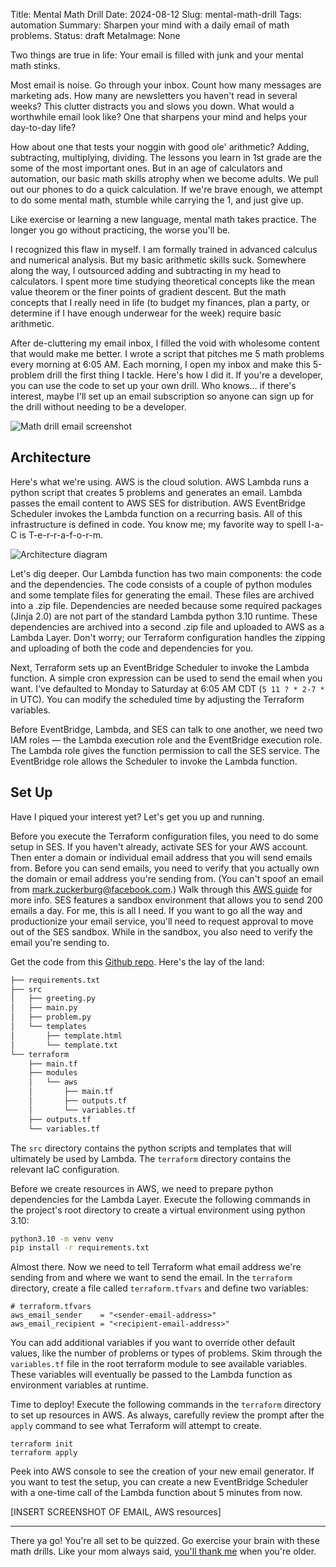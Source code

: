 Title: Mental Math Drill
Date: 2024-08-12
Slug: mental-math-drill
Tags: automation
Summary: Sharpen your mind with a daily email of math problems. 
Status: draft
MetaImage: None

Two things are true in life: Your email is filled with junk and your mental math stinks. 

Most email is noise. Go through your inbox. Count how many messages are marketing ads. How many are newsletters you haven't read in several weeks? This clutter distracts you and slows you down. What would a worthwhile email look like? One that sharpens your mind and helps your day-to-day life? 

How about one that tests your noggin with good ole' arithmetic? Adding, subtracting, multiplying, dividing. The lessons you learn in 1st grade are the some of the most important ones. But in an age of calculators and automation, our basic math skills atrophy when we become adults. We pull out our phones to do a quick calculation. If we're brave enough, we attempt to do some mental math, stumble while carrying the 1, and just give up. 

Like exercise or learning a new language, mental math takes practice. The longer you go without practicing, the worse you'll be. 

I recognized this flaw in myself. I am formally trained in advanced calculus and numerical analysis. But my basic arithmetic skills suck. Somewhere along the way, I outsourced adding and subtracting in my head to calculators. I spent more time studying theoretical concepts like the mean value theorem or the finer points of gradient descent. But the math concepts that I really need in life (to budget my finances, plan a party, or determine if I have enough underwear for the week) require basic arithmetic. 

After de-cluttering my email inbox, I filled the void with wholesome content that would make me better. I wrote a script that pitches me 5 math problems every morning at 6:05 AM. Each morning, I open my inbox and make this 5-problem drill the first thing I tackle. Here's how I did it. If you're a developer, you can use the code to set up your own drill. Who knows... if there's interest, maybe I'll set up an email subscription so anyone can sign up for the drill without needing to be a developer. 

<img alt="Math drill email screenshot" src="/static/images/post004/EmailSample.jpeg" class="w-full md:w-auto md:max-w-xl mx-auto">


## Architecture
Here's what we're using. AWS is the cloud solution. AWS Lambda runs a python script that creates 5 problems and generates an email. Lambda passes the email content to AWS SES for distribution. AWS EventBridge Scheduler invokes the Lambda function on a recurring basis. All of this infrastructure is defined in code. You know me; my favorite way to spell I-a-C is T-e-r-r-a-f-o-r-m.

<img alt="Architecture diagram" src="/static/images/post004/MentalMathDrillArch.jpeg" class="w-full md:w-auto md:max-w-xl mx-auto">

Let's dig deeper. Our Lambda function has two main components: the code and the dependencies. The code consists of a couple of python modules and some template files for generating the email. These files are archived into a .zip file. Dependencies are needed because some required packages (Jinja 2.0) are not part of the standard Lambda python 3.10 runtime. These dependencies are archived into a second .zip file and uploaded to AWS as a Lambda Layer. Don't worry; our Terraform configuration handles the zipping and uploading of both the code and dependencies for you. 

Next, Terraform sets up an EventBridge Scheduler to invoke the Lambda function. A simple cron expression can be used to send the email when you want. I've defaulted to Monday to Saturday at 6:05 AM CDT (`5 11 ? * 2-7 *` in UTC). You can modify the scheduled time by adjusting the Terraform variables. 

Before EventBridge, Lambda, and SES can talk to one another, we need two IAM roles &mdash; the Lambda execution role and the EventBridge execution role. The Lambda role gives the function permission to call the SES service. The EventBridge role allows the Scheduler to invoke the Lambda function. 

## Set Up
Have I piqued your interest yet? Let's get you up and running. 

Before you execute the Terraform configuration files, you need to do some setup in SES. If you haven't already, activate SES for your AWS account. Then enter a domain or individual email address that you will send emails from. Before you can send emails, you need to verify that you actually own the domain or email address you're sending from. (You can't spoof an email from mark.zuckerburg@facebook.com.) Walk through this [AWS guide](https://docs.aws.amazon.com/ses/latest/dg/creating-identities.html) for more info. 
SES features a sandbox environment that allows you to send 200 emails a day. For me, this is all I need. If you want to go all the way and productionize your email service, you'll need to request approval to move out of the SES sandbox. While in the sandbox, you also need to verify the email you're sending to. 

Get the code from this [Github repo](https://github.com/kishanpatel789/kp_data_dev_blog_repos/tree/main/mental_math_drill). Here's the lay of the land: 

```bash
├── requirements.txt
├── src
│   ├── greeting.py
│   ├── main.py
│   ├── problem.py
│   └── templates
│       ├── template.html
│       └── template.txt
└── terraform
    ├── main.tf
    ├── modules
    │   └── aws
    │       ├── main.tf
    │       ├── outputs.tf
    │       └── variables.tf
    ├── outputs.tf
    └── variables.tf
```

The `src` directory contains the python scripts and templates that will ultimately be used by Lambda. The `terraform` directory contains the relevant IaC configuration. 

Before we create resources in AWS, we need to prepare python dependencies for the Lambda Layer. Execute the following commands in the project's root directory to create a virtual environment using python 3.10: 

```bash
python3.10 -m venv venv
pip install -r requirements.txt
```

Almost there. Now we need to tell Terraform what email address we're sending from and where we want to send the email. In the `terraform` directory, create a file called `terraform.tfvars` and define two variables:

```
# terraform.tfvars
aws_email_sender    = "<sender-email-address>"
aws_email_recipient = "<recipient-email-address>"
```

You can add additional variables if you want to override other default values, like the number of problems or types of problems. Skim through the `variables.tf` file in the root terraform module to see available variables. These variables will eventually be passed to the Lambda function as environment variables at runtime. 

Time to deploy! Execute the following commands in the `terraform` directory to set up resources in AWS. As always, carefully review the prompt after the `apply` command to see what Terraform will attempt to create.

```
terraform init
terraform apply
```

Peek into AWS console to see the creation of your new email generator. If you want to test the setup, you can create a new EventBridge Scheduler with a one-time call of the Lambda function about 5 minutes from now. 

[INSERT SCREENSHOT OF EMAIL, AWS resources]

---

There ya go! You're all set to be quizzed. Go exercise your brain with these math drills. Like your mom always said, [you'll thank me](https://kpdata.dev) when you're older. 
